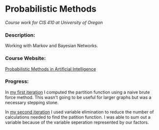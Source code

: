 # Probabilistic Methods
*Course work for CIS 410 at University of Oregon*

### Description:
Working with Markov and Bayesian Networks.

### Course Website:
<a href="https://www.cs.uoregon.edu/Classes/16S/cis410pm/" target="_blank">Probabilistic Methods in Artificial Intelligence</a>

### Progress:
In [my first iteration](A4/hw4.py) I computed the partition function using a naive brute force method. This wasn't going to be useful for larger graphs but was a necessary stepping stone.

In [my second iteration](A5/hw5.py) I used variable elimination to reduce the number of calculations needed to find the patition function. I was able to sum out a variable because of the variable seperation represented by our factors.

